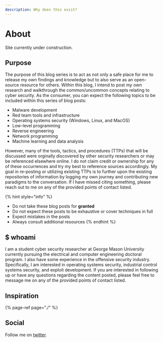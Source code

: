 ```yaml
---
description: Why does this exist?
---
```


# About

Site currently under construction.

## Purpose

The purpose of this blog series is to act as not only a safe place for me to release my own findings and knowledge but to also serve as an open-source resource for others. Within this blog, I intend to post my own research and walkthrough the common/uncommon concepts relating to cyber security. As the consumer, you can expect the following topics to be included within this series of blog posts:

* Malware development
* Red team tools and infrastructure
* Operating systems security \(Windows, Linux, and MacOS\)
* Low-level programming
* Reverse engineering
* Network programming
* Machine learning and data analysis

However, many of the tools, tactics, and procedures \(TTPs\) that will be discussed were orginally discovered by other security researchers or may be referenced elsewhere online. I do not claim credit or ownership for any of these occurrences and try my best to reference sources accordingly. My goal in re-posting or utilizing existing TTPs is to further upon the existing repositories of information by logging my own journey and contributing new paradigms to the conversation. If I have missed citing something, please reach out to me on any of the provided points of contact listed.

{% hint style="info" %}
* Do not take these blog posts for **granted**
* Do not expect these posts to be exhaustive or cover techniques in full
* Expect mistakes in the posts
* Always consult additional resources
{% endhint %}

## $ whoami

I am a student cyber security researcher at George Mason University currently pursuing the electrical and computer engineering doctoral program. I also have some experience in the offensive security industry. Specifically, I am interested in operating systems security, industrial control systems security, and exploit development. If you are interested in following up or have any questions regarding the content posted, please feel free to message me on any of the provided points of contact listed.

## Inspiration

{% page-ref page="./" %}

## Social

Follow me on [twitter](https://twitter.com/pedreg0n).

